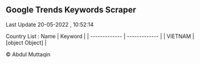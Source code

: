 

## Google Trends Keywords Scraper 
 
Last Update 20-05-2022 , 10:52:14

Country List :
 Name  | Keyword |
| ------------- | ------------- |
| VIETNAM | [object Object] |



© Abdul Muttaqin 
